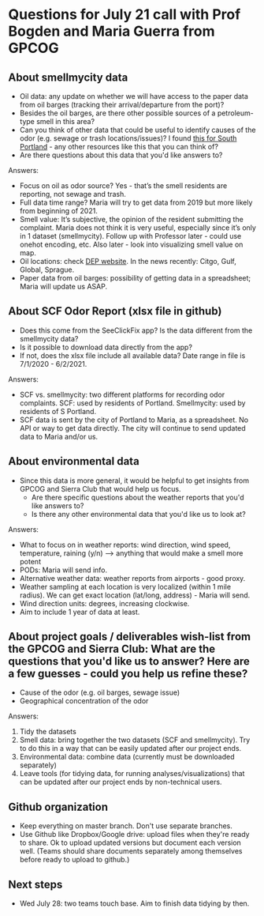 # Questions for July 21 call with Prof Bogden and Maria Guerra from GPCOG

## About smellmycity data
* Oil data: any update on whether we will have access to the paper data from oil barges (tracking their arrival/departure from the port)?
* Besides the oil barges, are there other possible sources of a petroleum-type smell in this area?
* Can you think of other data that could be useful to identify causes of the odor (e.g. sewage or trash locations/issues)? I found [this for South Portland](https://www.southportland.org/departments/water-resource-protection/about-us/treatment-systems/pump-station-o-m/) - any other resources like this that you can think of?
* Are there questions about this data that you'd like answers to?

Answers:
* Focus on oil as odor source? Yes - that’s the smell residents are reporting, not sewage and trash.
* Full data time range? Maria will try to get data from 2019 but more likely from beginning of 2021.
* Smell value: It’s subjective, the opinion of the resident submitting the complaint. Maria does not think it is very useful, especially since it’s only in 1 dataset (smellmycity). Follow up with Professor later - could use onehot encoding, etc. Also later - look into visualizing smell value on map.
* Oil locations: check [DEP website](https://www.maine.gov/dep/air/monitoring/spo-voc-monitor.html). In the news recently: Citgo, Gulf, Global, Sprague.
* Paper data from oil barges: possibility of getting data in a spreadsheet; Maria will update us ASAP.


## About SCF Odor Report (xlsx file in github)
* Does this come from the SeeClickFix app? Is the data different from the smellmycity data?
* Is it possible to download data directly from the app?
* If not, does the xlsx file include all available data? Date range in file is 7/1/2020 - 6/2/2021.

Answers:
* SCF vs. smellmycity: two different platforms for recording odor complaints. SCF: used by residents of Portland. Smellmycity: used by residents of S Portland.
* SCF data is sent by the city of Portland to Maria, as a spreadsheet. No API or way to get data directly. The city will continue to send updated data to Maria and/or us.

## About environmental data
* Since this data is more general, it would be helpful to get insights from GPCOG and Sierra Club that would help us focus.
  * Are there specific questions about the weather reports that you'd like answers to?
  * Is there any other environmental data that you'd like us to look at?

Answers:
* What to focus on in weather reports: wind direction, wind speed, temperature, raining (y/n) —> anything that would make a smell more potent
* PODs: Maria will send info.
* Alternative weather data: weather reports from airports - good proxy.
* Weather sampling at each location is very localized (within 1 mile radius). We can get exact location (lat/long, address) - Maria will send.
* Wind direction units: degrees, increasing clockwise.
* Aim to include 1 year of data at least.

## About project goals / deliverables wish-list from the GPCOG and Sierra Club: What are the questions that you'd like us to answer? Here are a few guesses - could you help us refine these?
* Cause of the odor (e.g. oil barges, sewage issue)
* Geographical concentration of the odor

Answers:
1. Tidy the datasets
 1. Smell data: bring together the two datasets (SCF and smellmycity). Try to do this in a way that can be easily updated after our project ends.
 1. Environmental data: combine data (currently must be downloaded separately)
2. Leave tools (for tidying data, for running analyses/visualizations) that can be updated after our project ends by non-technical users.

## Github organization
* Keep everything on master branch. Don't use separate branches.
* Use Github like Dropbox/Google drive: upload files when they're ready to share. Ok to upload updated versions but document each version well. (Teams should share documents separately among themselves before ready to upload to github.)

## Next steps
* Wed July 28: two teams touch base. Aim to finish data tidying by then.
